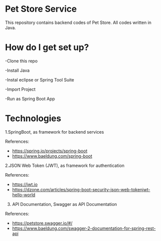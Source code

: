 # Pet Store Service
This repository contains backend codes of Pet Store. All codes written in Java.

# How do I get set up?
-Clone this repo

-Install Java

-Instal eclipse or Spring Tool Suite

-Import Project 

-Run as Spring Boot App

# Technologies
1.SpringBoot, as framework for backend services

References:
 
 * https://spring.io/projects/spring-boot
 * https://www.baeldung.com/spring-boot
 
2.JSON Web Token (JWT), as framework for authentication

References:
  
  * https://jwt.io
  * https://dzone.com/articles/spring-boot-security-json-web-tokenjwt-hello-world
  
 
3. API Documentation, Swagger as API Documentation

References:
  
  * https://petstore.swagger.io/#/
  * https://www.baeldung.com/swagger-2-documentation-for-spring-rest-api

